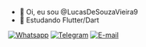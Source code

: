 - 👋 Oi, eu sou @LucasDeSouzaVieira9
- 🌱 Estudando Flutter/Dart


[![Whatsapp](https://img.shields.io/badge/WhatsApp-25D366?style=for-the-badge&logo=whatsapp&logoColor=white)](https://api.whatsapp.com/send?phone=5518988025461)
[![Telegram](https://img.shields.io/badge/Telegram-2CA5E0?style=for-the-badge&logo=telegram&logoColor=white)](https://t.me/Lucasdesouza9)
[![E-mail](https://img.shields.io/badge/Gmail-D14836?style=for-the-badge&logo=gmail&logoColor=white)](mailto:lucasdesouzavieira9@gmail.com)
<!---
LucasDeSouzaVieira9/LucasDeSouzaVieira9 is a ✨ special ✨ repository because its `README.md` (this file) appears on your GitHub profile.
You can click the Preview link to take a look at your changes.
--->
